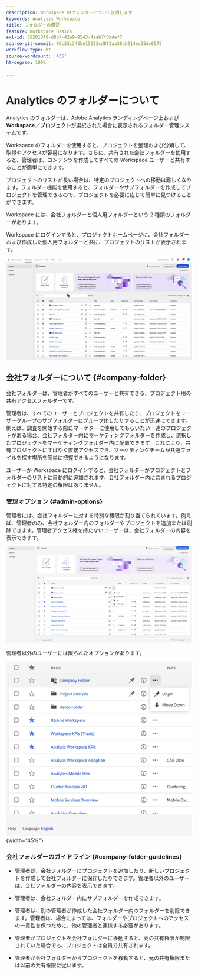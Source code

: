 ```yaml
---
description: Workspace のフォルダーについて説明します
keywords: Analysis Workspace
title: フォルダーの概要
feature: Workspace Basics
exl-id: 68281840-d9b7-42e9-9543-4aeb7f0bdef7
source-git-commit: 00c52c345be15522cd8f2aa30ab214ec05dc6575
workflow-type: ht
source-wordcount: '435'
ht-degree: 100%

---
```


# Analytics のフォルダーについて

Analytics のフォルダーは、Adobe Analytics ランディングページ上および **Workspace**／**プロジェクト**&#x200B;が選択された場合に表示されるフォルダー管理システムです。

Workspace のフォルダーを使用すると、プロジェクトを整理および分類して、取得やアクセスが容易になります。さらに、共有された会社フォルダーを使用すると、管理者は、コンテンツを作成してすべての Workspace ユーザーと共有することが簡単にできます。

プロジェクトのリストが長い場合は、特定のプロジェクトへの移動は難しくなります。フォルダー機能を使用すると、フォルダーやサブフォルダーを作成してプロジェクトを管理できるので、プロジェクトを必要に応じて簡単に見つけることができます。

Workspace には、会社フォルダーと個人用フォルダーという 2 種類のフォルダーがあります。

Workspace にログインすると、プロジェクトホームページに、会社フォルダーおよび作成した個人用フォルダーと共に、プロジェクトのリストが表示されます。

![](/help/analyze/analysis-workspace/build-workspace-project/assets/landing-page2.png)

## 会社フォルダーについて {#company-folder}

会社フォルダーは、管理者がすべてのユーザーと共有できる、プロジェクト用の共有アクセスフォルダーです。

管理者は、すべてのユーザーとプロジェクトを共有したり、プロジェクトをユーザーグループのサブフォルダーにグループ化したりすることが迅速にできます。例えば、調査を開始する際にマーケターに使用してもらいたい一連のプロジェクトがある場合、会社フォルダー内にマーケティングフォルダーを作成し、選択したプロジェクトをマーケティングフォルダー内に配置できます。これにより、共有プロジェクトにすばやく直接アクセスでき、マーケティングチームが共通ファイルを探す場所を簡単に把握できるようになります。

ユーザーが Workspace にログインすると、会社フォルダーがプロジェクトとフォルダーのリストに自動的に追加されます。会社フォルダー内に含まれるプロジェクトに対する特定の権限はありません。


### 管理オプション {#admin-options}

管理者には、会社フォルダーに対する特別な権限が割り当てられています。例えば、管理者のみ、会社フォルダー内のフォルダーやプロジェクトを追加または削除できます。管理者アクセス権を持たないユーザーは、会社フォルダーの内容を表示できます。

![](/help/analyze/analysis-workspace/build-workspace-project/assets/admin-options.png)

管理者以外のユーザーには限られたオプションがあります。

![](/help/analyze/analysis-workspace/build-workspace-project/assets/non-admin-folder-options.png){width="45%"}

### 会社フォルダーのガイドライン {#company-folder-guidelines}

- 管理者は、会社フォルダーにプロジェクトを追加したり、新しいプロジェクトを作成して会社フォルダーに保存したりできます。管理者以外のユーザーは、会社フォルダーの内容を表示できます。

- 管理者は、会社フォルダー内にサブフォルダーを作成できます。

- 管理者は、別の管理者が作成した会社フォルダー内のフォルダーを削除できます。管理者は、場合によっては、フォルダーやプロジェクトへのアクセスの一貫性を保つために、他の管理者と連携する必要があります。

- 管理者がプロジェクトを会社フォルダーに移動すると、元の共有権限が制限されていた場合でも、プロジェクトは全員で共有されます。

- 管理者が会社フォルダーからプロジェクトを移動すると、元の共有権限または以前の共有権限に従います。
